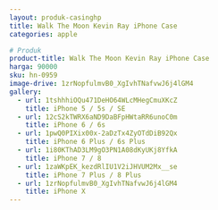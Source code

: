 ```yaml
---
layout: produk-casinghp
title: Walk The Moon Kevin Ray iPhone Case
categories: apple

# Produk
product-title: Walk The Moon Kevin Ray iPhone Case
harga: 90000
sku: hn-0959
image-drive: 1zrNopfulmvB0_XgIvhTNafvwJ6j4lGM4
gallery:
  - url: 1tshhhiOQu471DeHO64WLcMHegCmuXKcZ
    title: iPhone 5 / 5s / SE
  - url: 12cS2kTWRX6aND9DaBFpHWtaRR6unoC0m
    title: iPhone 6 / 6s
  - url: 1pwQ0PIXix00x-2aDzTx4ZyOTdDiB92Qx
    title: iPhone 6 Plus / 6s Plus
  - url: 1i80KThAD3LM9gO3PN1A08dKyUKj8YfkA
    title: iPhone 7 / 8
  - url: 1zaWKpEK_kezdRlIU1V2iJHVUM2Mx__se
    title: iPhone 7 Plus / 8 Plus
  - url: 1zrNopfulmvB0_XgIvhTNafvwJ6j4lGM4
    title: iPhone X
---
```

